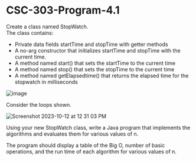 # CSC-303-Program-4.1
Create a class named StopWatch.  
The class contains:
- Private data fields startTime and stopTime with getter methods
- A no-arg constructor that initializes startTime and stopTime with the current time.
- A method named start() that sets the startTime to the current time
- A method named stop() that sets the stopTime to the current time
- A method named getElapsedtime() that returns the elapsed time for the stopwatch in milliseconds
  
![image](https://github.com/bryanosborne/CSC-303-Program-4.1/assets/22990921/384a44cd-aa14-4db5-a3b2-4aa982f1d670)

Consider the loops shown.

![Screenshot 2023-10-12 at 12 31 03 PM](https://github.com/bryanosborne/CSC-303-Program-4.1/assets/22990921/4f2a214b-df36-46a2-8c7e-7f82fc21a220)

Using your new StopWatch class, write a Java program that implements the algorithms and evaluates them for various values of n. 

The program should display a table of the Big O, number of basic operations, and the run time of each algorithm for various values of n. 


